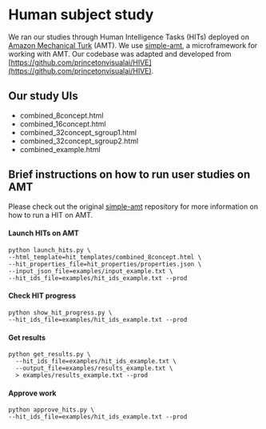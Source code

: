 # Human subject study

We ran our studies through Human Intelligence Tasks (HITs) deployed on [Amazon Mechanical Turk](https://www.mturk.com/) (AMT).
We use [simple-amt](https://github.com/jcjohnson/simple-amt), a microframework for working with AMT. 
Our codebase was adapted and developed from [https://github.com/princetonvisualai/HIVE](https://github.com/princetonvisualai/HIVE).


## Our study UIs

- combined_8concept.html
- combined_16concept.html
- combined_32concept_sgroup1.html
- combined_32concept_sgroup2.html
- combined_example.html 


## Brief instructions on how to run user studies on AMT

Please check out the original [simple-amt](https://github.com/jcjohnson/simple-amt) repository for more information on how to run a HIT on AMT.

#### Launch HITs on AMT
```
python launch_hits.py \
--html_template=hit_templates/combined_8concept.html \
--hit_properties_file=hit_properties/properties.json \
--input_json_file=examples/input_example.txt \
--hit_ids_file=examples/hit_ids_example.txt --prod
```

#### Check HIT progress
```
python show_hit_progress.py \
--hit_ids_file=examples/hit_ids_example.txt --prod
```

#### Get results
```
python get_results.py \
  --hit_ids_file=examples/hit_ids_example.txt \
  --output_file=examples/results_example.txt \
  > examples/results_example.txt --prod
```

#### Approve work
```
python approve_hits.py \
--hit_ids_file=examples/hit_ids_example.txt --prod
```
